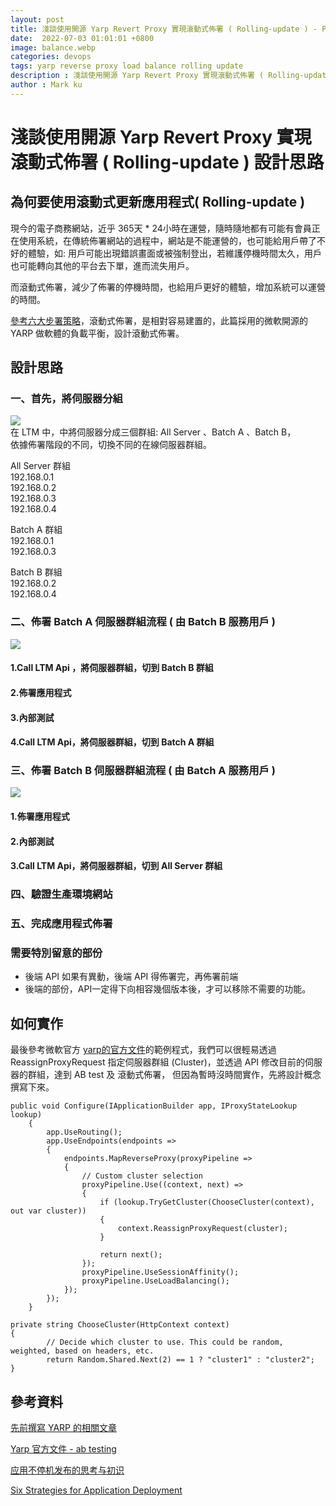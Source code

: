 ```yaml
---
layout: post
title: 淺談使用開源 Yarp Revert Proxy 實現滾動式佈署 ( Rolling-update ) - Part's 1 設計思路
date:  2022-07-03 01:01:01 +0800
image: balance.webp
categories: devops
tags: yarp reverse proxy load balance rolling update 
description : 淺談使用開源 Yarp Revert Proxy 實現滾動式佈署 ( Rolling-update ) - Part's 1 設計思路
author : Mark ku
---
```

# 淺談使用開源 Yarp Revert Proxy 實現滾動式佈署 ( Rolling-update ) 設計思路

## 為何要使用滾動式更新應用程式( Rolling-update )
現今的電子商務網站，近乎 365天 * 24小時在運營，隨時隨地都有可能有會員正在使用系統，在傳統佈署網站的過程中，網站是不能運營的，也可能給用戶帶了不好的體驗，如: 用戶可能出現錯誤畫面或被強制登出，若維護停機時間太久，用戶也可能轉向其他的平台去下單，進而流失用戶。  

而滾動式佈署，減少了佈署的停機時間，也給用戶更好的體驗，增加系統可以運營的時間。  


[參考六大步署策略](https://thenewstack.io/deployment-strategies/)，滾動式佈署，是相對容易建置的，此篇採用的微軟開源的 YARP 做軟體的負載平衡，設計滾動式佈署。  

## 設計思路
### 一、首先，將伺服器分組
![](https://i.imgur.com/zSfGciH.png)  
在 LTM 中，中將伺服器分成三個群組:  All Server 、Batch A 、Batch B，  
依據佈署階段的不同，切換不同的在線伺服器群組。

All Server 群組  
192.168.0.1  
192.168.0.2  
192.168.0.3  
192.168.0.4  

Batch A 群組   
192.168.0.1  
192.168.0.3  

Batch B 群組  
192.168.0.2  
192.168.0.4  

### 二、佈署 Batch A 伺服器群組流程 ( 由 Batch B 服務用戶 ) 
![](https://i.imgur.com/dzRKYnd.png)

#### 1.Call LTM Api ，將伺服器群組，切到 Batch B 群組
#### 2.佈署應用程式
#### 3.內部測試
#### 4.Call LTM Api，將伺服器群組，切到 Batch A 群組

### 三、佈署 Batch B 伺服器群組流程 ( 由 Batch A 服務用戶 )

![](https://i.imgur.com/BTe4xnV.png)
#### 1.佈署應用程式
#### 2.內部測試
#### 3.Call LTM Api，將伺服器群組，切到 All Server 群組
### 四、驗證生產環境網站
### 五、完成應用程式佈署

### 需要特別留意的部份
* 後端 API 如果有異動，後端 API 得佈署完，再佈署前端
* 後端的部份，API一定得下向相容幾個版本後，才可以移除不需要的功能。
 
## 如何實作
最後參考微軟官方 [yarp的官方文件](https://microsoft.github.io/reverse-proxy/articles/ab-testing.html)的範例程式，我們可以很輕易透過 ReassignProxyRequest 指定伺服器群組 (Cluster)，並透過 API 修改目前的伺服器的群組，達到 AB test 及 滾動式佈署，
但因為暫時沒時間實作，先將設計概念撰寫下來。

```
public void Configure(IApplicationBuilder app, IProxyStateLookup lookup)
    {
        app.UseRouting();
        app.UseEndpoints(endpoints =>
        {
            endpoints.MapReverseProxy(proxyPipeline =>
            {
                // Custom cluster selection
                proxyPipeline.Use((context, next) =>
                {
                    if (lookup.TryGetCluster(ChooseCluster(context), out var cluster))
                    {
                        context.ReassignProxyRequest(cluster);
                    }

                    return next();
                });
                proxyPipeline.UseSessionAffinity();
                proxyPipeline.UseLoadBalancing();
            });
        });
    }

private string ChooseCluster(HttpContext context)
{
        // Decide which cluster to use. This could be random, weighted, based on headers, etc.
        return Random.Shared.Next(2) == 1 ? "cluster1" : "cluster2";
}
```

## 參考資料
[先前撰寫 YARP 的相關文章](https://blog.markkulab.net/2022/01/13/yarp-reverse-proxy)  

[Yarp 官方文件 - ab testing](https://microsoft.github.io/reverse-proxy/articles/ab-testing.html)  

[应用不停机发布的思考与初识](https://segmentfault.com/a/1190000041000199?fbclid=IwAR2aZheEq9ADoyXk4EckJhjrzb6EGpMFHipK3D88B9L-OUoPkwXW13Wu-yk)  

[Six Strategies for Application Deployment](https://thenewstack.io/deployment-strategies/)  
